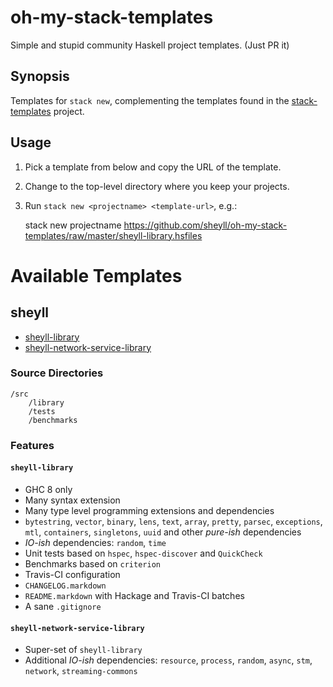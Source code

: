 # oh-my-stack-templates

Simple and stupid community Haskell project templates. (Just PR it)

## Synopsis

Templates for `stack new`, complementing the templates found in the [stack-templates](https://github.com/commercialhaskell/stack-templates) project.

## Usage

1. Pick a template from below and copy the URL of the template.
2. Change to the top-level directory where you keep your projects.
3. Run `stack new <projectname> <template-url>`, e.g.:

    stack new projectname https://github.com/sheyll/oh-my-stack-templates/raw/master/sheyll-library.hsfiles

# Available Templates 

## sheyll 

* [sheyll-library](https://github.com/sheyll/oh-my-stack-templates/raw/master/sheyll-library.hsfiles)
* [sheyll-network-service-library](https://github.com/sheyll/oh-my-stack-templates/raw/master/sheyll-network-service-library.hsfiles)

### Source Directories

    /src
        /library
        /tests
        /benchmarks

### Features

#### `sheyll-library`

* GHC 8 only
* Many syntax extension
* Many type level programming extensions and dependencies
* `bytestring`, `vector`, `binary`, `lens`, `text`, `array`, `pretty`, `parsec`, `exceptions`, `mtl`, `containers`, `singletons`, `uuid` and other _pure-ish_ dependencies
* _IO-ish_ dependencies: `random`, `time`
* Unit tests based on `hspec`, `hspec-discover` and `QuickCheck`
* Benchmarks based on `criterion` 
* Travis-CI configuration
* `CHANGELOG.markdown`
* `README.markdown` with Hackage and Travis-CI batches
* A sane `.gitignore`

#### `sheyll-network-service-library`

* Super-set of `sheyll-library`
* Additional _IO-ish_ dependencies: `resource`, `process`, `random`, `async`, `stm`, `network`, `streaming-commons`
